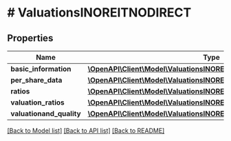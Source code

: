 # # ValuationsINOREITNODIRECT

## Properties

Name | Type | Description | Notes
------------ | ------------- | ------------- | -------------
**basic_information** | [**\OpenAPI\Client\Model\ValuationsINOREITNODIRECTBasicInformation**](ValuationsINOREITNODIRECTBasicInformation.md) |  | [optional]
**per_share_data** | [**\OpenAPI\Client\Model\ValuationsINOREITNODIRECTPerShareData**](ValuationsINOREITNODIRECTPerShareData.md) |  | [optional]
**ratios** | [**\OpenAPI\Client\Model\ValuationsINOREITNODIRECTRatios**](ValuationsINOREITNODIRECTRatios.md) |  | [optional]
**valuation_ratios** | [**\OpenAPI\Client\Model\ValuationsINOREITNODIRECTValuationRatios**](ValuationsINOREITNODIRECTValuationRatios.md) |  | [optional]
**valuationand_quality** | [**\OpenAPI\Client\Model\ValuationsINOREITNODIRECTValuationandQuality**](ValuationsINOREITNODIRECTValuationandQuality.md) |  | [optional]

[[Back to Model list]](../../README.md#models) [[Back to API list]](../../README.md#endpoints) [[Back to README]](../../README.md)

